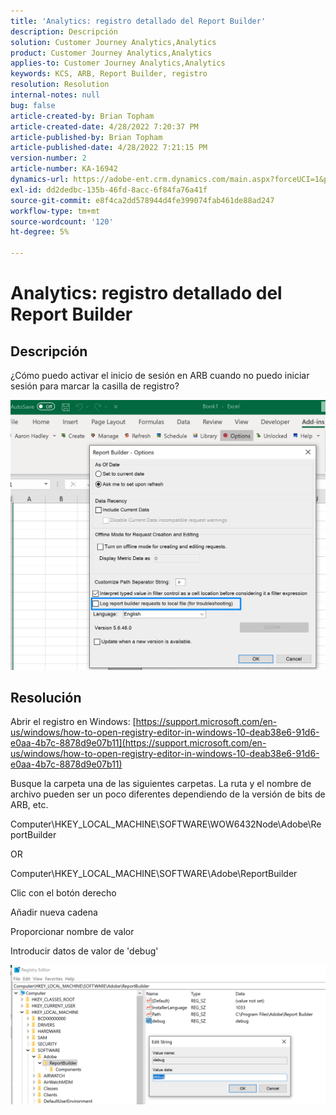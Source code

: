 ```yaml
---
title: 'Analytics: registro detallado del Report Builder'
description: Descripción
solution: Customer Journey Analytics,Analytics
product: Customer Journey Analytics,Analytics
applies-to: Customer Journey Analytics,Analytics
keywords: KCS, ARB, Report Builder, registro
resolution: Resolution
internal-notes: null
bug: false
article-created-by: Brian Topham
article-created-date: 4/28/2022 7:20:37 PM
article-published-by: Brian Topham
article-published-date: 4/28/2022 7:21:15 PM
version-number: 2
article-number: KA-16942
dynamics-url: https://adobe-ent.crm.dynamics.com/main.aspx?forceUCI=1&pagetype=entityrecord&etn=knowledgearticle&id=26414a44-28c7-ec11-a7b6-0022480a1b03
exl-id: dd2dedbc-135b-46fd-8acc-6f84fa76a41f
source-git-commit: e8f4ca2dd578944d4fe399074fab461de88ad247
workflow-type: tm+mt
source-wordcount: '120'
ht-degree: 5%

---
```


# Analytics: registro detallado del Report Builder

## Descripción


¿Cómo puedo activar el inicio de sesión en ARB cuando no puedo iniciar sesión para marcar la casilla de registro?

![](assets/___27414a44-28c7-ec11-a7b6-0022480a1b03___.png)


## Resolución




Abrir el registro en Windows: [https://support.microsoft.com/en-us/windows/how-to-open-registry-editor-in-windows-10-deab38e6-91d6-e0aa-4b7c-8878d9e07b11](https://support.microsoft.com/en-us/windows/how-to-open-registry-editor-in-windows-10-deab38e6-91d6-e0aa-4b7c-8878d9e07b11)

Busque la carpeta una de las siguientes carpetas. La ruta y el nombre de archivo pueden ser un poco diferentes dependiendo de la versión de bits de ARB, etc.

Computer\HKEY_LOCAL_MACHINE\SOFTWARE\WOW6432Node\Adobe\ReportBuilder

OR

Computer\HKEY_LOCAL_MACHINE\SOFTWARE\Adobe\ReportBuilder

Clic con el botón derecho

Añadir nueva cadena

Proporcionar nombre de valor

Introducir datos de valor de &#39;debug&#39;

![](assets/066ee289-0b9e-eb11-b1ac-000d3a3684a8.png)
